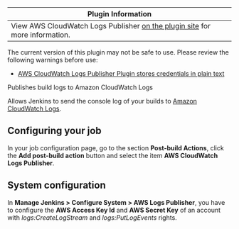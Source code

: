 | Plugin Information                                                                                                                      |
|-----------------------------------------------------------------------------------------------------------------------------------------|
| View AWS CloudWatch Logs Publisher [on the plugin site](https://plugins.jenkins.io/aws-cloudwatch-logs-publisher) for more information. |

The current version of this plugin may not be safe to use. Please review
the following warnings before use:

-   [AWS CloudWatch Logs Publisher Plugin stores credentials in plain
    text](https://jenkins.io/security/advisory/2019-04-03/#SECURITY-830)

  

Publishes build logs to Amazon CloudWatch Logs

  
Allows Jenkins to send the console log of your builds to [Amazon
CloudWatch
Logs](https://aws.amazon.com/about-aws/whats-new/2014/07/10/introducing-amazon-cloudwatch-logs/%20Amazon%20CloudWatch%20Logs).

## Configuring your job

In your job configuration page, go to the section **Post-build
Actions**, click the **Add post-build action** button and select the
item **AWS CloudWatch Logs Publisher**.

## System configuration

In **Manage Jenkins \> Configure System \> AWS Logs Publisher**, you
have to configure the **AWS Access Key Id** and **AWS Secret Key** of an
account with *logs:CreateLogStream* and *logs:PutLogEvents* rights.
